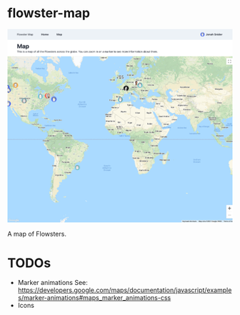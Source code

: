 # flowster-map

![A screenshot of the map page](demo.png)

A map of Flowsters.

# TODOs

- Marker animations
  See: <https://developers.google.com/maps/documentation/javascript/examples/marker-animations#maps_marker_animations-css>
- Icons
